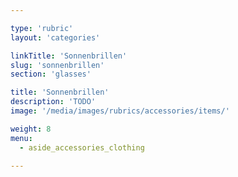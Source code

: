 ```yaml
---

type: 'rubric'
layout: 'categories'

linkTitle: 'Sonnenbrillen'
slug: 'sonnenbrillen'
section: 'glasses'

title: 'Sonnenbrillen'
description: 'TODO'
image: '/media/images/rubrics/accessories/items/'

weight: 8
menu:
  - aside_accessories_clothing

---
```

